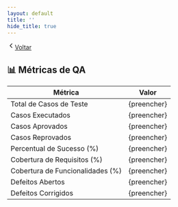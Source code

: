 ```yaml
---
layout: default
title: ''
hide_title: true
---
```


[  <svg width="18" height="18" viewBox="0 0 24 24" fill="none" aria-hidden="true" focusable="false" xmlns="http://www.w3.org/2000/svg">
    <path d="M15 18l-6-6 6-6" stroke="currentColor" stroke-width="2" stroke-linecap="round" stroke-linejoin="round"/>
  </svg>Voltar](../../readme.md)  

## 📊 Métricas de QA

| Métrica                      | Valor |
|-------------------------------|-------|
| Total de Casos de Teste       | {preencher} |
| Casos Executados              | {preencher} |
| Casos Aprovados               | {preencher} |
| Casos Reprovados              | {preencher} |
| Percentual de Sucesso (%)     | {preencher} |
| Cobertura de Requisitos (%)   | {preencher} |
| Cobertura de Funcionalidades (%) | {preencher} |
| Defeitos Abertos              | {preencher} |
| Defeitos Corrigidos           | {preencher} |